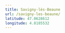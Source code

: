 ```yaml
---
title: Savigny-lès-Beaune
url: /savigny-les-beaune/
latitude: 47.0628612
longitude: 4.8185532
---
```


